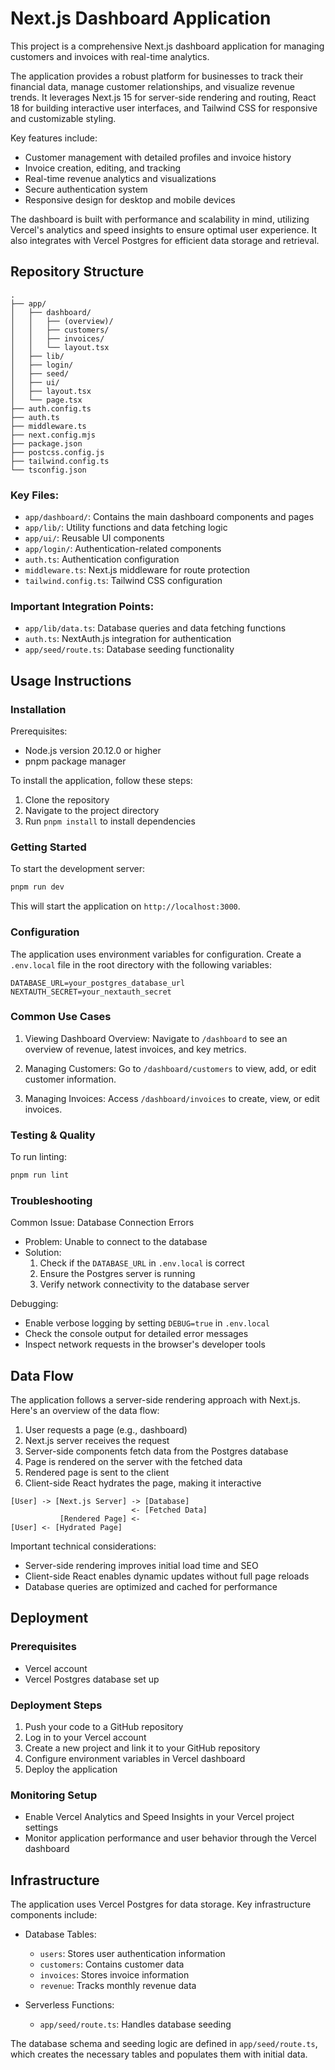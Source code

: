 # Next.js Dashboard Application

This project is a comprehensive Next.js dashboard application for managing customers and invoices with real-time analytics.

The application provides a robust platform for businesses to track their financial data, manage customer relationships, and visualize revenue trends. It leverages Next.js 15 for server-side rendering and routing, React 18 for building interactive user interfaces, and Tailwind CSS for responsive and customizable styling.

Key features include:
- Customer management with detailed profiles and invoice history
- Invoice creation, editing, and tracking
- Real-time revenue analytics and visualizations
- Secure authentication system
- Responsive design for desktop and mobile devices

The dashboard is built with performance and scalability in mind, utilizing Vercel's analytics and speed insights to ensure optimal user experience. It also integrates with Vercel Postgres for efficient data storage and retrieval.

## Repository Structure

```
.
├── app/
│   ├── dashboard/
│   │   ├── (overview)/
│   │   ├── customers/
│   │   ├── invoices/
│   │   └── layout.tsx
│   ├── lib/
│   ├── login/
│   ├── seed/
│   ├── ui/
│   ├── layout.tsx
│   └── page.tsx
├── auth.config.ts
├── auth.ts
├── middleware.ts
├── next.config.mjs
├── package.json
├── postcss.config.js
├── tailwind.config.ts
└── tsconfig.json
```

### Key Files:
- `app/dashboard/`: Contains the main dashboard components and pages
- `app/lib/`: Utility functions and data fetching logic
- `app/ui/`: Reusable UI components
- `app/login/`: Authentication-related components
- `auth.ts`: Authentication configuration
- `middleware.ts`: Next.js middleware for route protection
- `tailwind.config.ts`: Tailwind CSS configuration

### Important Integration Points:
- `app/lib/data.ts`: Database queries and data fetching functions
- `auth.ts`: NextAuth.js integration for authentication
- `app/seed/route.ts`: Database seeding functionality

## Usage Instructions

### Installation

Prerequisites:
- Node.js version 20.12.0 or higher
- pnpm package manager

To install the application, follow these steps:

1. Clone the repository
2. Navigate to the project directory
3. Run `pnpm install` to install dependencies

### Getting Started

To start the development server:

```bash
pnpm run dev
```

This will start the application on `http://localhost:3000`.

### Configuration

The application uses environment variables for configuration. Create a `.env.local` file in the root directory with the following variables:

```
DATABASE_URL=your_postgres_database_url
NEXTAUTH_SECRET=your_nextauth_secret
```

### Common Use Cases

1. Viewing Dashboard Overview:
   Navigate to `/dashboard` to see an overview of revenue, latest invoices, and key metrics.

2. Managing Customers:
   Go to `/dashboard/customers` to view, add, or edit customer information.

3. Managing Invoices:
   Access `/dashboard/invoices` to create, view, or edit invoices.

### Testing & Quality

To run linting:

```bash
pnpm run lint
```

### Troubleshooting

Common Issue: Database Connection Errors
- Problem: Unable to connect to the database
- Solution: 
  1. Check if the `DATABASE_URL` in `.env.local` is correct
  2. Ensure the Postgres server is running
  3. Verify network connectivity to the database server

Debugging:
- Enable verbose logging by setting `DEBUG=true` in `.env.local`
- Check the console output for detailed error messages
- Inspect network requests in the browser's developer tools

## Data Flow

The application follows a server-side rendering approach with Next.js. Here's an overview of the data flow:

1. User requests a page (e.g., dashboard)
2. Next.js server receives the request
3. Server-side components fetch data from the Postgres database
4. Page is rendered on the server with the fetched data
5. Rendered page is sent to the client
6. Client-side React hydrates the page, making it interactive

```
[User] -> [Next.js Server] -> [Database]
                           <- [Fetched Data]
           [Rendered Page] <- 
[User] <- [Hydrated Page]
```

Important technical considerations:
- Server-side rendering improves initial load time and SEO
- Client-side React enables dynamic updates without full page reloads
- Database queries are optimized and cached for performance

## Deployment

### Prerequisites
- Vercel account
- Vercel Postgres database set up

### Deployment Steps
1. Push your code to a GitHub repository
2. Log in to your Vercel account
3. Create a new project and link it to your GitHub repository
4. Configure environment variables in Vercel dashboard
5. Deploy the application

### Monitoring Setup
- Enable Vercel Analytics and Speed Insights in your Vercel project settings
- Monitor application performance and user behavior through the Vercel dashboard

## Infrastructure

The application uses Vercel Postgres for data storage. Key infrastructure components include:

- Database Tables:
  - `users`: Stores user authentication information
  - `customers`: Contains customer data
  - `invoices`: Stores invoice information
  - `revenue`: Tracks monthly revenue data

- Serverless Functions:
  - `app/seed/route.ts`: Handles database seeding

The database schema and seeding logic are defined in `app/seed/route.ts`, which creates the necessary tables and populates them with initial data.